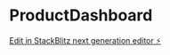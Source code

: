 # ProductDashboard

[Edit in StackBlitz next generation editor ⚡️](https://stackblitz.com/~/github.com/BeastCode/ProductDashboard)